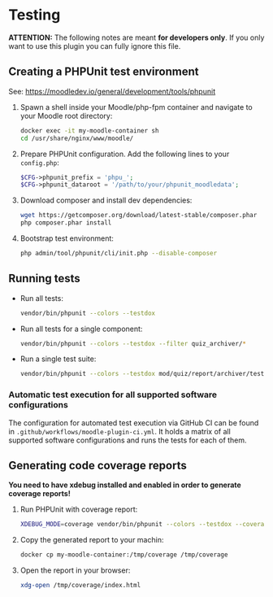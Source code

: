 # Testing

**ATTENTION:** The following notes are meant **for developers only**. If you only want
to use this plugin you can fully ignore this file.


## Creating a PHPUnit test environment

See: https://moodledev.io/general/development/tools/phpunit

1. Spawn a shell inside your Moodle/php-fpm container and navigate to your
   Moodle root directory:
   ```bash
   docker exec -it my-moodle-container sh
   cd /usr/share/nginx/www/moodle/
   ```
2. Prepare PHPUnit configuration. Add the following lines to your `config.php`:
   ```php
   $CFG->phpunit_prefix = 'phpu_';
   $CFG->phpunit_dataroot = '/path/to/your/phpunit_moodledata';
   ```
3. Download composer and install dev dependencies:
   ```bash
   wget https://getcomposer.org/download/latest-stable/composer.phar
   php composer.phar install
   ```
4. Bootstrap test environment:
   ```bash
   php admin/tool/phpunit/cli/init.php --disable-composer
   ```


## Running tests

- Run all tests:
  ```bash
  vendor/bin/phpunit --colors --testdox
  ```
- Run all tests for a single component:
    ```bash
    vendor/bin/phpunit --colors --testdox --filter quiz_archiver/*
    ```
- Run a single test suite:
    ```bash
    vendor/bin/phpunit --colors --testdox mod/quiz/report/archiver/tests/Report_test.php
    ```

### Automatic test execution for all supported software configurations

The configuration for automated test execution via GitHub CI can be found in
`.github/workflows/moodle-plugin-ci.yml`. It holds a matrix of all supported
software configurations and runs the tests for each of them.


## Generating code coverage reports

**You need to have xdebug installed and enabled in order to generate coverage
reports!**

1. Run PHPUnit with coverage report:
   ```bash
   XDEBUG_MODE=coverage vendor/bin/phpunit --colors --testdox --coverage-html /tmp/coverage --filter quiz_archiver/*
   ```
2. Copy the generated report to your machin:
    ```bash
    docker cp my-moodle-container:/tmp/coverage /tmp/coverage
    ```
3. Open the report in your browser:
   ```bash
   xdg-open /tmp/coverage/index.html
   ```
